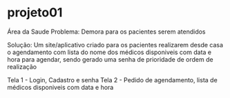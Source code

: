 # projeto01

Área da Saude
Problema: Demora para os pacientes serem atendidos

Solução: Um site/aplicativo criado para os pacientes realizarem desde casa o agendamento com lista do nome dos médicos disponiveis com data e hora para agendar, sendo gerado uma senha de prioridade de ordem de realização

Tela 1 - Login, Cadastro e senha 
Tela 2 - Pedido de agendamento, lista de médicos disponiveis com data e hora

